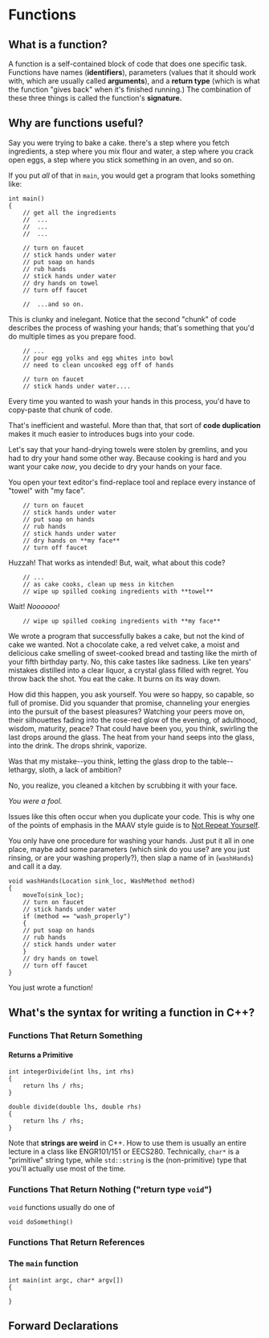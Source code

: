 Functions
================================================================================

What is a function?
--------------------------------------------------------------------------------
A function is a self-contained block of code that does one specific task.
Functions have names (**identifiers**), parameters (values that it should
work with, which are usually called **arguments**), and a **return type**
(which is what the function "gives back" when it's finished running.) The
combination of these three things is called the function's **signature.**

Why are functions useful?
--------------------------------------------------------------------------------
Say you were trying to bake a cake.  there's a step where you fetch
ingredients, a step where you mix flour and water, a step where you crack
open eggs, a step where you stick something in an oven, and so on.

If you put _all_ of that in `main`, you would get a program that looks
something like:

    int main()
    {
        // get all the ingredients
        //  ...
        //  ...
        //  ...

        // turn on faucet
        // stick hands under water
        // put soap on hands
        // rub hands
        // stick hands under water
        // dry hands on towel
        // turn off faucet

        //  ...and so on.

This is clunky and inelegant. Notice that the second "chunk" of code
describes the process of washing your hands; that's something that you'd do
multiple times as you prepare food.

        // ...
        // pour egg yolks and egg whites into bowl
        // need to clean uncooked egg off of hands

        // turn on faucet
        // stick hands under water....

Every time you wanted to wash your hands in this process, you'd have to
copy-paste that chunk of code.

That's inefficient and wasteful. More than that, that sort of **code
duplication** makes it much easier to introduces bugs into your code.

Let's say that your hand-drying towels were stolen by gremlins, and you had
to dry your hand some other way. Because cooking is hard and you want your
cake _now_, you decide to dry your hands on your face.

You open your text editor's find-replace tool and replace every instance of
"towel" with "my face".

        // turn on faucet
        // stick hands under water
        // put soap on hands
        // rub hands
        // stick hands under water
        // dry hands on **my face**
        // turn off faucet

Huzzah! That works as intended! But, wait, what about this code?

        // ...
        // as cake cooks, clean up mess in kitchen
        // wipe up spilled cooking ingredients with **towel**

Wait! _Noooooo!_

        // wipe up spilled cooking ingredients with **my face**

We wrote a program that successfully bakes a cake, but not the kind of cake
we wanted. Not a chocolate cake, a red velvet cake, a moist and delicious
cake smelling of sweet-cooked bread and tasting like the mirth of your
fifth birthday party. No, this cake tastes like sadness. Like ten years' mistakes
distilled into a clear liquor, a crystal glass filled with regret. You
throw back the shot. You eat the cake. It burns on its way down.

How did this happen, you ask yourself. You were so happy, so capable, so
full of promise. Did you squander that promise, channeling your energies into
the pursuit of the basest pleasures? Watching your peers move on, their
silhouettes fading into the rose-red glow of the evening, of adulthood,
wisdom, maturity, peace? That could have been you, you think, swirling the
last drops around the glass. The heat from your hand seeps into the glass,
into the drink. The drops shrink, vaporize.

Was that my mistake--you think, letting the glass drop to the
table--lethargy, sloth, a lack of ambition?

No, you realize, you cleaned a kitchen by scrubbing it with your face.

_You were a fool._

Issues like this often occur when you duplicate your code. This is why one
of the points of emphasis in the MAAV style guide is to [Not Repeat
Yourself](https://en.wikipedia.org/wiki/Don%27t_repeat_yourself).

You only have one procedure for washing your hands. Just put it all in one
place, maybe add some parameters (which sink do you use? are you just
rinsing, or are your washing properly?), then slap a name of in
(`washHands`) and call it a day.

    void washHands(Location sink_loc, WashMethod method)
    {
        moveTo(sink_loc);
        // turn on faucet
        // stick hands under water
        if (method == "wash_properly")
        {
        // put soap on hands
        // rub hands
        // stick hands under water
        }
        // dry hands on towel
        // turn off faucet
    }

You just wrote a function!

What's the syntax for writing a function in C++?
--------------------------------------------------------------------------------

### Functions That Return Something

#### Returns a Primitive

	int integerDivide(int lhs, int rhs)
    {
        return lhs / rhs;
    }

    double divide(double lhs, double rhs)
    {
        return lhs / rhs;
    }

Note that **strings are weird** in C++. How to use them is usually an
entire lecture in a class like ENGR101/151 or EECS280. Technically, `char*`
is a "primitive" string type, while `std::string` is the (non-primitive)
type that you'll actually use most of the time.

### Functions That Return Nothing ("return type `void`")
`void` functions usually do one of

    void doSomething()

### Functions That Return References

### The `main` function

	int main(int argc, char* argv[])
	{

	}

Forward Declarations
--------------------------------------------------------------------------------
